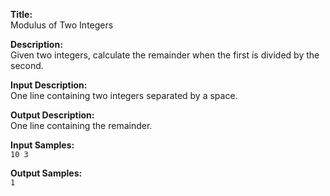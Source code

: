 **Title:**  
Modulus of Two Integers

**Description:**  
Given two integers, calculate the remainder when the first is divided by the second.

**Input Description:**  
One line containing two integers separated by a space.

**Output Description:**  
One line containing the remainder.

**Input Samples:**  
`10 3`

**Output Samples:**  
`1`
